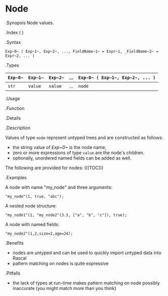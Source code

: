 # Node

.Synopsis
Node values.

.Index
( )

.Syntax

`Exp~0~ ( Exp~1~, Exp~2~, ..., FieldName~1~ = Expr~1, _FieldName~2~ = Expr~2, ... )`

.Types


|`Exp~0~`  | `Exp~1~` | `Exp~2~` | ... | `Exp~0~ ( Exp~1~, Exp~2~, ... )`  |
| --- | --- | --- | --- | --- |
| `str`      | `value`    | `value`    | ... | `node`                               |


.Usage

.Function

.Details

.Description

Values of type `node` represent untyped trees and are constructed as follows:

* the string value of _Exp~0~_ is the node name;
* zero or more expressions of type `value` are the node\'s children.
* optionally, unordered named fields can be added as well.

The following are provided for nodes:
(((TOC)))

.Examples

A node with name "my_node" and three arguments:
```rascal-shell,continue
"my_node"(1, true, "abc");
```
A nested node structure:
```rascal-shell,continue
"my_node1"(1, "my_node2"(3.5, ["a", "b", "c"]), true);
```
A node with named fields:
```rascal-shell,continue
"my_node2"(1,2,size=2,age=24);
```

.Benefits

* nodes are untyped and can be used to quickly import untyped data into Rascal
* pattern matching on nodes is quite expressive

.Pitfalls

* the lack of types at run-time makes pattern matching on node possibly inaccurate (you might match more than you think)

